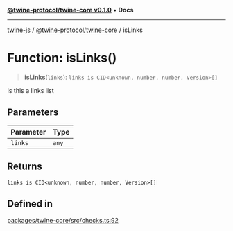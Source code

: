 [**@twine-protocol/twine-core v0.1.0**](../index.md) • **Docs**

***

[twine-js](../../../index.md) / [@twine-protocol/twine-core](../index.md) / isLinks

# Function: isLinks()

> **isLinks**(`links`): `links is CID<unknown, number, number, Version>[]`

Is this a links list

## Parameters

| Parameter | Type |
| ------ | ------ |
| `links` | `any` |

## Returns

`links is CID<unknown, number, number, Version>[]`

## Defined in

[packages/twine-core/src/checks.ts:92](https://github.com/twine-protocol/twine-js/blob/3800995f9c83f4f5711bcf3062ea754a1e4448ce/packages/twine-core/src/checks.ts#L92)
